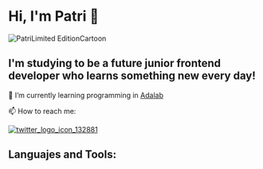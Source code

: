 # Hi, I'm Patri 👋

 ![PatriLimited EditionCartoon](https://user-images.githubusercontent.com/93192372/152641300-a8d418b6-09cc-4a58-baed-3b92e7558b01.jpg)


## I'm studying to be a future junior frontend developer who learns something new every day!

 🌱 I’m currently learning programming in [Adalab](https://adalab.es/)
 
 📫 How to reach me:
 
[![twitter_logo_icon_132881](https://user-images.githubusercontent.com/93192372/152584090-f9e5870f-2373-4095-b31a-33471509b42b.png)](https://twitter.com/patrimalvido)
 
## Languajes and Tools:



